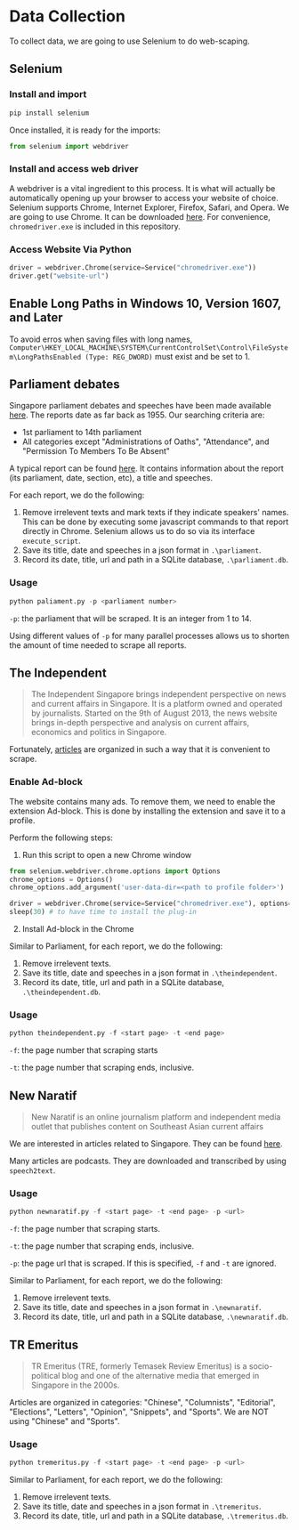 # Data Collection
To collect data, we are going to use Selenium to do web-scaping.

## Selenium
### Install and import
```py
pip install selenium
```
Once installed, it is ready for the imports:
```py
from selenium import webdriver
```
### Install and access web driver
A webdriver is a vital ingredient to this process. It is what will actually be automatically opening up your browser to access your website of choice. Selenium supports Chrome, Internet Explorer, Firefox, Safari, and Opera. We are going to use Chrome. It can be downloaded [here](https://chromedriver.chromium.org/downloads). For convenience, `chromedriver.exe` is included in this repository. 

### Access Website Via Python
```py
driver = webdriver.Chrome(service=Service("chromedriver.exe"))
driver.get("website-url")
```

## Enable Long Paths in Windows 10, Version 1607, and Later
To avoid erros when saving files with long names, `Computer\HKEY_LOCAL_MACHINE\SYSTEM\CurrentControlSet\Control\FileSystem\LongPathsEnabled (Type: REG_DWORD)` must exist and be set to 1.

## Parliament debates
Singapore parliament debates and speeches have been made available [here](https://sprs.parl.gov.sg/search/home). The reports date as far back as 1955. Our searching criteria are:
* 1st parliament to 14th parliament
* All categories except "Administrations of Oaths", "Attendance", and "Permission To Members To Be Absent"

A typical report can be found [here](https://sprs.parl.gov.sg/search/topic?reportid=010_19910729_S0006_T0031). It contains information about the report (its parliament, date, section, etc), a title and speeches.

For each report, we do the following:
1. Remove irrelevent texts and mark texts if they indicate speakers' names. This can be done by executing some javascript commands to that report directly in Chrome. Selenium allows us to do so via its interface `execute_script`. 
2. Save its title, date and speeches in a json format in `.\parliament`.
3. Record its date, title, url and path in a SQLite database, `.\parliament.db`.

### Usage
```py
python paliament.py -p <parliament number>
```
`-p`: the parliament that will be scraped. It is an integer from 1 to 14.

Using different values of `-p` for many parallel processes allows us to shorten the amount of time needed to scrape all reports.

## The Independent
> The Independent Singapore brings independent perspective on news and current affairs in Singapore. It is a platform owned and operated by journalists. Started on the 9th of August 2013, the news website brings in-depth perspective and analysis on current affairs, economics and politics in Singapore. 

Fortunately, [articles](https://theindependent.sg/news/singapore-news/) are organized in such a way that it is convenient to scrape. 

### Enable Ad-block
The website contains many ads. To remove them, we need to enable the extension Ad-block. This is done by installing the extension and save it to a profile.

Perform the following steps:
1. Run this script to open a new Chrome window
```py
from selenium.webdriver.chrome.options import Options
chrome_options = Options()
chrome_options.add_argument('user-data-dir=<path to profile folder>')

driver = webdriver.Chrome(service=Service("chromedriver.exe"), options=chrome_options)
sleep(30) # to have time to install the plug-in
```
2. Install Ad-block in the Chrome

Similar to Parliament, for each report, we do the following:
1. Remove irrelevent texts. 
2. Save its title, date and speeches in a json format in `.\theindependent`.
3. Record its date, title, url and path in a SQLite database, `.\theindependent.db`.

### Usage
```py
python theindependent.py -f <start page> -t <end page>
```
`-f`: the page number that scraping starts

`-t`: the page number that scraping ends, inclusive.


## New Naratif
> New Naratif is an online journalism platform and independent media outlet that publishes content on Southeast Asian current affairs

We are interested in articles related to Singapore. They can be found [here](https://newnaratif.com/?s=Singapore). 

Many articles are podcasts. They are downloaded and transcribed by using `speech2text`.

### Usage
```py
python newnaratif.py -f <start page> -t <end page> -p <url>
```
`-f`: the page number that scraping starts.

`-t`: the page number that scraping ends, inclusive.

`-p`: the page url that is scraped. If this is specified, `-f` and `-t` are ignored.

Similar to Parliament, for each report, we do the following:
1. Remove irrelevent texts. 
2. Save its title, date and speeches in a json format in `.\newnaratif`.
3. Record its date, title, url and path in a SQLite database, `.\newnaratif.db`.

## TR Emeritus
> TR Emeritus (TRE, formerly Temasek Review Emeritus) is a socio-political blog and one of the alternative media that emerged in Singapore in the 2000s.

Articles are organized in categories: "Chinese", "Columnists", "Editorial", "Elections", "Letters", "Opinion", "Snippets", and "Sports". We are NOT using "Chinese" and "Sports".

### Usage
```py
python tremeritus.py -f <start page> -t <end page> -p <url>
```

Similar to Parliament, for each report, we do the following:
1. Remove irrelevent texts. 
2. Save its title, date and speeches in a json format in `.\tremeritus`.
3. Record its date, title, url and path in a SQLite database, `.\tremeritus.db`.

